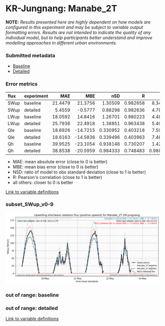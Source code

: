 # KR-Jungnang: Manabe_2T

**NOTE:** *Results presented here are highly dependent on how models are configured in this experiment and may be subject to variable output formatting errors. Results are not intended to indicate the quality of any individual model, but to help participants better understand and improve modelling approaches in different urban environments.*

### Submitted metadata

- [Baseline](Manabe_2T_KR-Jungnang_baseline_attrs.md)
- [Detailed](Manabe_2T_KR-Jungnang_detailed_attrs.md)

### Error metrics

| flux   | experiment   |     MAE |      MBE |      nSD |        R |      5th |     95th |     RMSE |    cRMSE |    AMBE |     1-nSD |       1-R |   nSkewness |   nKurtosis |   Overlap |
|:-------|:-------------|--------:|---------:|---------:|---------:|---------:|---------:|---------:|---------:|--------:|----------:|----------:|------------:|------------:|----------:|
| SWup   | baseline     | 21.4479 |  21.3756 | 1.30509  | 0.982658 | 8.34122  | 41.59    | 24.6161  | 0.371946 | 21.3756 | 0.305084  | 0.0173424 |   0.059488  |  0.00732349 | 0.18174   |
| SWup   | detailed     |  5.4559 |  -0.5777 | 0.88298  | 0.982636 | 4.78572  |  5.64016 |  6.93696 | 0.210613 |  0.5777 | 0.117022  | 0.017364  |   0.0595225 |  0.00786717 | 0.120878  |
| LWup   | baseline     | 18.0592 |  14.8416 | 1.26701  | 0.980223 | 4.48493  | 61.3324  | 27.891   | 0.34844  | 14.8416 | 0.267009  | 0.0197771 |   1.41087   |  0.754172   | 0.0813944 |
| LWup   | detailed     | 25.7936 |  22.4918 | 1.38851  | 0.963438 | 5.40595  | 89.3833  | 40.8106  | 0.502471 | 22.4918 | 0.388513  | 0.0365621 |   1.92384   |  1.08126    | 0.0961989 |
| Qle    | baseline     | 18.6926 | -14.7215 | 0.330952 | 0.403218 | 7.50436  | 56.2254  | 29.9979  | 0.917953 | 14.7215 | 0.669049  | 0.596782  |   1.90693   |  3.11629    | 0.580944  |
| Qle    | detailed     | 18.6163 | -14.5836 | 0.339496 | 0.403963 | 7.48245  | 55.5925  | 29.9078  | 0.917044 | 14.5836 | 0.660504  | 0.596037  |   1.89024   |  3.10159    | 0.540975  |
| Qh     | baseline     | 39.9525 | -23.1054 | 0.938148 | 0.730207 | 1.42188  | 22.0157  | 59.4128  | 0.714169 | 23.1054 | 0.061855  | 0.269793  |   0.360705  |  1.36816    | 0.267336  |
| Qh     | detailed     | 38.8538 | -20.5959 | 0.984333 | 0.748483 | 0.988415 | 11.8136  | 57.7427  | 0.703845 | 20.5959 | 0.0156699 | 0.251517  |   0.350627  |  1.31424    | 0.275218  |

 - MAE: mean absolute error (close to 0 is better)
 - MBE: mean bias error (close to 0 is better)
 - NSD: ratio of model to obs standard deviation (close to 1 is better)
 - R: Pearson's correlation (close to 1 is better)
 - all others: closer to 0 is better

[Link to variable definitions](../modelattrs/variable_definitions.md)

### <a name="subset_swup_v0-9"></a>subset_SWup_v0-9
[![Manabe_2T_KR-Jungnang_subset_SWup_v0-9.png](Manabe_2T_KR-Jungnang_subset_SWup_v0-9.png)](Manabe_2T_KR-Jungnang_subset_SWup_v0-9.png)

### out of range: baseline


### out of range: detailed



[Link to variable definitions](../modelattrs/variable_definitions.md)

